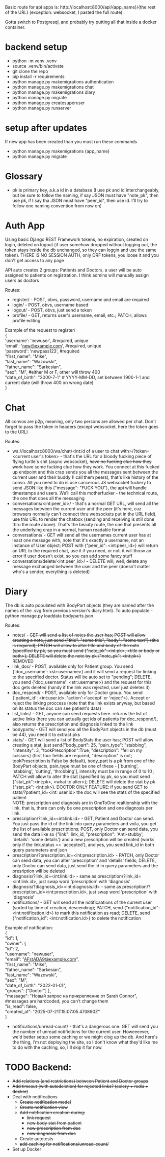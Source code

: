 Basic route for api apps is: http://localhost:8000/api/{app_name}/{the rest of the URL} (exception: websocket, I pasted the full route).

Gotta switch to Postgresql, and probably try putting all that inside a docker container.

# backend setup

- python -m venv .venv
- source .venv/bin/activate
- git clone the repo
- pip install -r requirements
- python manage.py makemigrations authentication
- python manage.py makemigrations chat
- python manage.py makemigrations diary
- python manage.py migrate
- python manage.py createsuperuser
- python manage.py runserver

# setup after updates

If new app has been created than you must run these commands
- python manage.py makemigrations {app_name}
- python manage.py migrate

# Glossary

- pk is primary key, a.k.a id in a database (I use pk and id interchangeably, but be sure to follow the naming, if say JSON must have "note_pk", then use pk, if I say tha JSON must have "peer_id", then use id. I'll try to follow one naming convention from now on)

# Auth App

Using basic Django REST Framework tokens, no expiration, created on login, deleted on logout (if user somehow dropped without logging out, the token stays inside the db unchanged, so they can loggin and use the same token). THERE IS NO SESSION AUTH, only DRF tokens, you loose it and you don't get access to any page

API auto creates 2 groups: Patients and Doctors, a user will be auto assigned to patients on registration. I think admins will manually assign users as doctors

Routes:

- register/ - POST, obvs, password, username and email are required
- login/ - POST, obvs, username based
- logout/ - POST, obvs, just send a token
- profile/ - GET, returns user's username, email, etc.; PATCH, allows profile editing

Example of the request to register/\
{\
    'username': 'newuser', #required, unique\
    'email': 'new@example.com', #required, unique\
    'password': 'newpass123', #required\
    "first_name": "Mike",\
    "last_name": "Wazowski",\
    "father_name": "Sarkesian",\
    "sex": "M", #either M or F, other will throw 400\
    "date_of_birth": "2000-7-1" # YYYY-MM-DD, set between 1900-1-1 and current date (will throw 400 on wrong date)\
    }

# Chat

All convos are p2p, meaning, only two persons are allowed per chat. Don't forget to pass the token in headers (except websocket, here the token goes to the URL)

Routes:

- ws://localhost:8000/ws/chat/<int:id of a user to chat with>/?token=<current user's token> - that's the URL for a bloody fucking piece of flying turtle's shit (async websocket), ~~have no fucking clue how they work~~ have some fucking clue how they work. You connect at this fucked up endpoint and this crap sends you all the messages sent between the current user and their buddy (I call them peers), that's like history of the convo. All you need to do is use cancerous JS websocket fuckery to send JSON like this {"message": "FUCK YOU"}, the api will handle timestamps and users. We'll call this motherfucker - the technical route, the one that does all the messaging
- conversations/\<int:peer_id>/ - that's a normal GET URL, will send all the messages between the current user and the peer (it's here, cuz browsers normally can't connect thru websockets put in the URL field), use this URL to render the chatbox (sending and receiving is still done thru the route above). That's the beauty route, the one that presents all the underlying crap in a normal, human readable format
- conversations/ - GET will send all the usernames current user has at least one message with, note that it's exactly a username, not an instance of User object; POST with {"peer_id": \<int:peer_id>} will return an URL to the required chat, use it if you need, or not. it will throw an error if user doesn't exist, so you can add some fancy stuff
- conversations/delete/\<int:peer_id>/ - DELETE will, well, delete any message exchanged between the user and the peer (doesn't matter who's a sender, everything is deleted)

# Diary

The db is auto populated with BodyPart objects (they are named after the names of the .svg from previous version's diary.html). To auto populate - python manage.py loaddata bodyparts.json

Routes:

- notes/ - ~~GET will send a list of notes the user has; POST will allow creating a note, just send {"title": "some title", "body": "some text"} (title is required); PATCH will allow to alter title and body of the note (specified by pk, so you must send {"note_pk":\<int:pk>, \<title or body or both>}; DELETE will delete the note by pk {"note_pk": \<int:pk>}~~ REMOVED
- link_doc/ - POST, available only for Patient group. You send {'doc_username': \<str:username>} and it will send a request for linking to the specified doctor. Status will be auto set to "pending"; DELETE, you send {'doc_username': \<str:username>} and the request for this doc gets deleted (handy if the link was rejected, user just deletes it)
- doc_respond/ - POST, available only for Doctor group. You send {'patient_id': \<int:user.id>, 'action':\<'accept' or 'reject'>}. Accept or reject the linking proccess (note that the link exists anyway, but based on its status the doc can see patient's data)
- list_links/ - GET, anyone can send requests here. returns the list of active links (here you can actually get ids of patients for doc_respond/), also returns the prescription and diagnosis linked to the link
- bodyparts/ - GET will send you all the BodyPart objects in the db (must be 44), you need it to extract pks
- stats/ - GET will send a list of BodyStats the user has; POST will allow creating a stat, just send{"body_part": 25, "pain_type": "stabbing", "intensity": 3, "tookPrescription":True, "description": "fell on my scissors} (first four fields are required, "description" is not; tookPrescription is False by default), body_part is a pk from one of the BodyPart objects, pain_type must be one of these - ['burning', 'stabbing', 'cutting', 'throbbing'], intensity must be in range of 0 to 10 ; PATCH will allow to alter the stat (specified by pk, so you must send {"stat_pk":\<int:pk>, \<what to alter>}; DELETE will delete the stat by pk {"stat_pk": \<int:pk>}. DOCTOR ONLY FEATURE: if you send GET to stats/?patient_id=\<int: user.id> the doc will see the stats of the specified patient\
NOTE: prescription and diagnosis are in OneToOne realtionship with the link, that is, there can only be one prescription and one diagnosis per link
- prescription/?link_id=\<int:link.id> - GET, Patient and Doctor can send. You just pass the id of the link into query parameters and voila, you get the list of available prescriptions; POST, only Doctor can send data, you send the data like so {"link": link_id, "prescription": 'Anti-stubby', 'details': 'some details'} and a new prescription will be created (works only if the link.status == 'accepted'), and yes, you send link_id in both query parameters and json
- prescription/?prescription_id=\<int:prescription.id> - PATCH, only Doctor can send data, you can alter 'prescription' and 'details' fields; DELETE, only Doctor can send data, just send the id in query parameters and the presription will be deleted
- diagnosis/?link_id=\<int:link.id> - same as prescription/?link_id=\<int:link.id>, just swap word 'prescription' with 'diagnosis'
- diagnosis/?diagnosis_id=\<int:diagnosis.id> - same as prescription/?prescription_id=\<int:prescription.id>, just swap word 'prescription' with 'diagnosis'
- notifications/ - GET will send all the notificaations of the current user (sorted by time of creation, descending); PATCH, send {"notification_id": \<int:notification.id>} to mark this notification as read; DELETE, send {"notification_id": \<int:notification.id>} to delete the notification

Example of notification:\
{\
    "id": 1,\
    "owner": {\
        "id": 2,\
        "username": "newuser",\
        "email": "AFstADA9@example.com",\
        "first_name": "Mike",\
        "father_name": "Sarkesian",\
        "last_name": "Wazowski",\
        "sex": "M",\
        "date_of_birth": "2022-01-01",\
        "groups": ["Doctor"]
    },\
    "message": "Новый запрос на прикрепление от Sarah Connor", #messages are hardcoded, you can't change them\
    "is_read": false,\
    "created_at": "2025-07-21T15:07:05.470890Z"\
}

- notifications/unread-count/ - that's a dangerous one. GET will send you the number of unread notifictions for the current user. Howeeeever, we'd better setup some caching or we might clog up the db. And here's the thing, I'm not deploying the site, so I don't know what they'd like me to do with the caching, so, I'll skip it for now.


# TODO Backend:
- ~~Add relations (and restrictions) between Patient and Doctor groups~~
- ~~Add timeout (with autodeletion) for rejected links? (celery + redis + docker)~~
- ~~Deal with notifications~~
    - ~~Create notification model~~
    - ~~Create notification view~~
    - ~~Add notification creation during:~~
        - ~~link request~~
        - ~~new body stat from patient~~
        - ~~new prescription from doc~~
        - ~~new diagnosis from doc~~
    - ~~Create autotests~~
    - ~~add caching for notifications/unread-count/~~
- Set up Docker